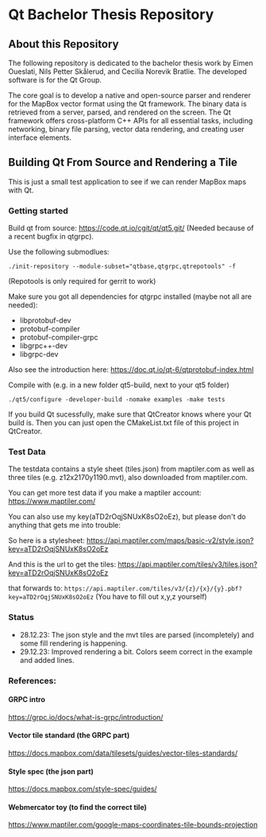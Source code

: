 # Qt Bachelor Thesis Repository
## About this Repository
The following repository is dedicated to the bachelor thesis work by Eimen Oueslati, Nils Petter Skålerud, and Cecilia Norevik Bratlie. The developed software is for the Qt Group.

The core goal is to develop a native and open-source parser and renderer for the MapBox vector format using the Qt framework. The binary data is retrieved from a server, parsed, and rendered on the screen. The Qt framework offers cross-platform C++ APIs for all essential tasks, including networking, binary file parsing, vector data rendering, and creating user interface elements.


## Building Qt From Source and Rendering a Tile

This is just a small test application to see if we can render MapBox maps with Qt.

### Getting started

Build qt from source: https://code.qt.io/cgit/qt/qt5.git/ (Needed because of a recent bugfix in qtgrpc).

Use the following submodlues:

```./init-repository --module-subset="qtbase,qtgrpc,qtrepotools" -f```

(Repotools is only required for gerrit to work)

Make sure you got all dependencies for qtgrpc installed (maybe not all are needed):

* libprotobuf-dev
* protobuf-compiler
* protobuf-compiler-grpc
* libgrpc++-dev
* libgrpc-dev

Also see the introduction here: https://doc.qt.io/qt-6/qtprotobuf-index.html

Compile with (e.g. in a new folder qt5-build, next to your qt5 folder)

```./qt5/configure -developer-build -nomake examples -make tests```

If you build Qt sucessfully, make sure that QtCreator knows where your Qt build is.
Then you can just open the CMakeList.txt file of this project in QtCreator.

### Test Data

The testdata contains a style sheet (tiles.json) from maptiler.com as well as three tiles (e.g. z12x2170y1190.mvt), also downloaded from maptiler.com.

You can get more test data if you make a maptiler account: https://www.maptiler.com/

You can also use my key(aTD2rOqjSNUxK8sO2oEz), but please don't do anything that gets me into trouble:

So here is a stylesheet: https://api.maptiler.com/maps/basic-v2/style.json?key=aTD2rOqjSNUxK8sO2oEz

And this is the url to get the tiles:
https://api.maptiler.com/tiles/v3/tiles.json?key=aTD2rOqjSNUxK8sO2oEz

that forwards to:
```https://api.maptiler.com/tiles/v3/{z}/{x}/{y}.pbf?key=aTD2rOqjSNUxK8sO2oEz```
(You have to fill out x,y,z yourself)


### Status

* 28.12.23: The json style and the mvt tiles are parsed (incompletely) and some fill rendering is happening.
* 29.12.23: Improved rendering a bit. Colors seem correct in the example and added lines.


### References:

#### GRPC intro
https://grpc.io/docs/what-is-grpc/introduction/

#### Vector tile standard (the GRPC part)
https://docs.mapbox.com/data/tilesets/guides/vector-tiles-standards/

#### Style spec (the json part)
https://docs.mapbox.com/style-spec/guides/

#### Webmercator toy (to find the correct tile)
https://www.maptiler.com/google-maps-coordinates-tile-bounds-projection
